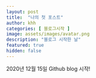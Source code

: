 ```yaml
---
layout: post
title:  "나의 첫 포스트"
author: khh
categories: [ 블로그시작 ]
image: assets/images/avatar.png
description: "블로그 시작한 날"
featured: true
hidden: false
---
```


2020년 12월 15일 Github blog 시작!

